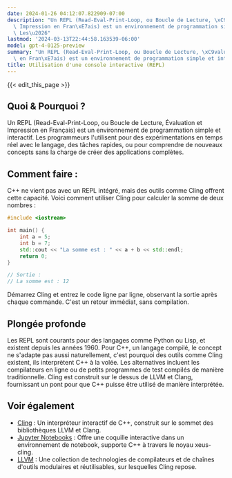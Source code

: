 ```yaml
---
date: 2024-01-26 04:12:07.822909-07:00
description: "Un REPL (Read-Eval-Print-Loop, ou Boucle de Lecture, \xC9valuation et\
  \ Impression en Fran\xE7ais) est un environnement de programmation simple et interactif.\
  \ Les\u2026"
lastmod: '2024-03-13T22:44:58.163539-06:00'
model: gpt-4-0125-preview
summary: "Un REPL (Read-Eval-Print-Loop, ou Boucle de Lecture, \xC9valuation et Impression\
  \ en Fran\xE7ais) est un environnement de programmation simple et interactif. Les\u2026"
title: Utilisation d'une console interactive (REPL)
---
```


{{< edit_this_page >}}

## Quoi & Pourquoi ?
Un REPL (Read-Eval-Print-Loop, ou Boucle de Lecture, Évaluation et Impression en Français) est un environnement de programmation simple et interactif. Les programmeurs l'utilisent pour des expérimentations en temps réel avec le langage, des tâches rapides, ou pour comprendre de nouveaux concepts sans la charge de créer des applications complètes.

## Comment faire :
C++ ne vient pas avec un REPL intégré, mais des outils comme Cling offrent cette capacité. Voici comment utiliser Cling pour calculer la somme de deux nombres :

```C++
#include <iostream>

int main() {
    int a = 5;
    int b = 7;
    std::cout << "La somme est : " << a + b << std::endl;
    return 0;
}

// Sortie :
// La somme est : 12
```

Démarrez Cling et entrez le code ligne par ligne, observant la sortie après chaque commande. C'est un retour immédiat, sans compilation.

## Plongée profonde
Les REPL sont courants pour des langages comme Python ou Lisp, et existent depuis les années 1960. Pour C++, un langage compilé, le concept ne s'adapte pas aussi naturellement, c'est pourquoi des outils comme Cling existent, ils interprètent C++ à la volée. Les alternatives incluent les compilateurs en ligne ou de petits programmes de test compilés de manière traditionnelle. Cling est construit sur le dessus de LLVM et Clang, fournissant un pont pour que C++ puisse être utilisé de manière interprétée.

## Voir également
- [Cling](https://root.cern/cling/) : Un interpréteur interactif de C++, construit sur le sommet des bibliothèques LLVM et Clang.
- [Jupyter Notebooks](https://jupyter.org/) : Offre une coquille interactive dans un environnement de notebook, supporte C++ à travers le noyau xeus-cling.
- [LLVM](https://llvm.org/) : Une collection de technologies de compilateurs et de chaînes d'outils modulaires et réutilisables, sur lesquelles Cling repose.

